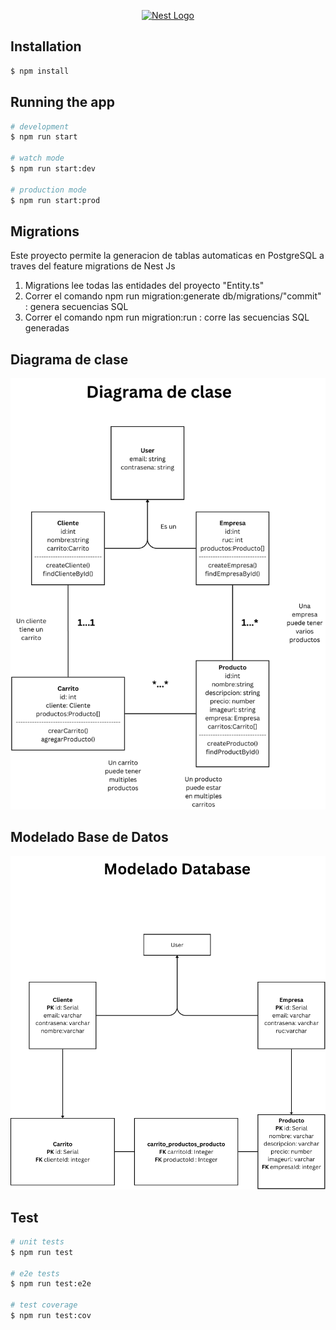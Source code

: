 <p align="center">
  <a href="http://nestjs.com/" target="blank"><img src="https://nestjs.com/img/logo-small.svg" width="200" alt="Nest Logo" /></a>
</p>


## Installation

```bash
$ npm install
```

## Running the app

```bash
# development
$ npm run start

# watch mode
$ npm run start:dev

# production mode
$ npm run start:prod
```

## Migrations

Este proyecto permite la generacion de tablas automaticas en PostgreSQL a traves del feature migrations de Nest Js

1. Migrations lee todas las entidades del proyecto "Entity.ts"
2. Correr el comando npm run migration:generate db/migrations/"commit" : genera secuencias SQL 
3. Correr el comando npm run migration:run : corre las secuencias SQL generadas


## Diagrama de clase
![alt text](image.png)

## Modelado Base de Datos
![alt text](image-1.png)

## Test

```bash
# unit tests
$ npm run test

# e2e tests
$ npm run test:e2e

# test coverage
$ npm run test:cov
```